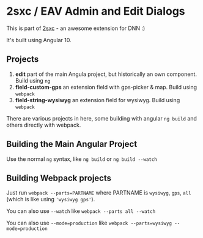 # 2sxc / EAV Admin and Edit Dialogs

This is part of [2sxc](https://2sxc.org) - an awesome extension for DNN :)

It's built using Angular 10. 

## Projects

1. **edit** part of the main Angula project, but historically an own component. Build using `ng`
1. **field-custom-gps** an extension field with gps-picker & map. Build using `webpack`
1. **field-string-wysiwyg** an extension field for wysiwyg. Build using `webpack`

There are various projects in here, some building with angular `ng build` and others directly with webpack. 

## Building the Main Angular Project

Use the normal `ng` syntax, like `ng build` or `ng build --watch`

## Building Webpack projects

Just run `webpack --parts=PARTNAME` where PARTNAME is `wysiwyg`, `gps`, `all` (which is like using `'wysiwyg gps'`).

You can also use `--watch` like `webpack --parts all --watch`

You can also use `--mode=production` like `webpack --parts=wysiwyg --mode=production`
